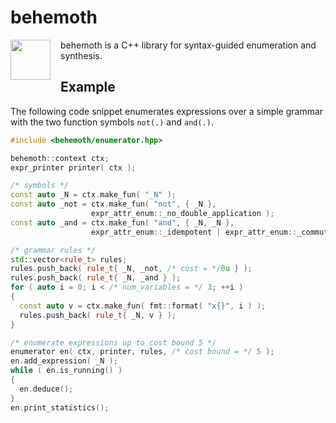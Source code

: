 # behemoth

<img src="https://cdn.rawgit.com/hriener/behemoth/master/behemoth.svg" width="64" height="64" align="left" style="margin-right: 12pt" />
behemoth is a C++ library for syntax-guided enumeration and synthesis.

## Example

The following code snippet enumerates expressions over a simple grammar with the two function symbols `not(.)` and `and(.)`.

```c++
#include <behemoth/enumerator.hpp>

behemoth::context ctx;
expr_printer printer( ctx );

/* symbols */
const auto _N = ctx.make_fun( "_N" );
const auto _not = ctx.make_fun( "not", { _N },
                  expr_attr_enum::_no_double_application );
const auto _and = ctx.make_fun( "and", { _N, _N },
                  expr_attr_enum::_idempotent | expr_attr_enum::_commutative );

/* grammar rules */
std::vector<rule_t> rules;
rules.push_back( rule_t{ _N, _not, /* cost = */0u } );
rules.push_back( rule_t{ _N, _and } );
for ( auto i = 0; i < /* num_variables = */ 3; ++i )
{
  const auto v = ctx.make_fun( fmt::format( "x{}", i ) );
  rules.push_back( rule_t{ _N, v } );
}

/* enumerate expressions up to cost bound 5 */
enumerator en( ctx, printer, rules, /* cost bound = */ 5 );
en.add_expression( _N );
while ( en.is_running() )
{
  en.deduce();
}
en.print_statistics();
```

